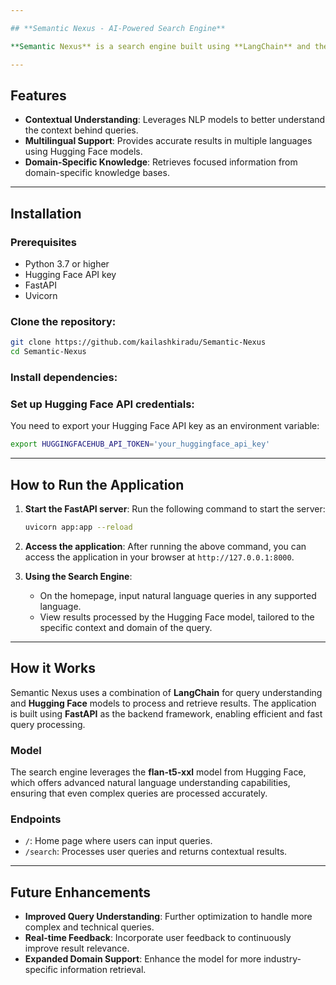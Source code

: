```yaml
---

## **Semantic Nexus - AI-Powered Search Engine**

**Semantic Nexus** is a search engine built using **LangChain** and the **Hugging Face API**. It enhances the user experience by processing natural language queries, offering contextual understanding, multilingual support, and domain-specific knowledge retrieval.

---
```


## **Features**
- **Contextual Understanding**: Leverages NLP models to better understand the context behind queries.
- **Multilingual Support**: Provides accurate results in multiple languages using Hugging Face models.
- **Domain-Specific Knowledge**: Retrieves focused information from domain-specific knowledge bases.

---

## **Installation**

### **Prerequisites**
- Python 3.7 or higher
- Hugging Face API key
- FastAPI
- Uvicorn

### **Clone the repository:**
```bash
git clone https://github.com/kailashkiradu/Semantic-Nexus
cd Semantic-Nexus
```

### **Install dependencies:**

### **Set up Hugging Face API credentials:**
You need to export your Hugging Face API key as an environment variable:
```bash
export HUGGINGFACEHUB_API_TOKEN='your_huggingface_api_key'
```

---

## **How to Run the Application**

1. **Start the FastAPI server**:
   Run the following command to start the server:
   ```bash
   uvicorn app:app --reload
   ```

2. **Access the application**:
   After running the above command, you can access the application in your browser at `http://127.0.0.1:8000`.

3. **Using the Search Engine**:
   - On the homepage, input natural language queries in any supported language.
   - View results processed by the Hugging Face model, tailored to the specific context and domain of the query.

---

## **How it Works**
Semantic Nexus uses a combination of **LangChain** for query understanding and **Hugging Face** models to process and retrieve results. The application is built using **FastAPI** as the backend framework, enabling efficient and fast query processing.

### **Model**
The search engine leverages the **flan-t5-xxl** model from Hugging Face, which offers advanced natural language understanding capabilities, ensuring that even complex queries are processed accurately.

### **Endpoints**
- `/`: Home page where users can input queries.
- `/search`: Processes user queries and returns contextual results.

---

## **Future Enhancements**
- **Improved Query Understanding**: Further optimization to handle more complex and technical queries.
- **Real-time Feedback**: Incorporate user feedback to continuously improve result relevance.
- **Expanded Domain Support**: Enhance the model for more industry-specific information retrieval.
